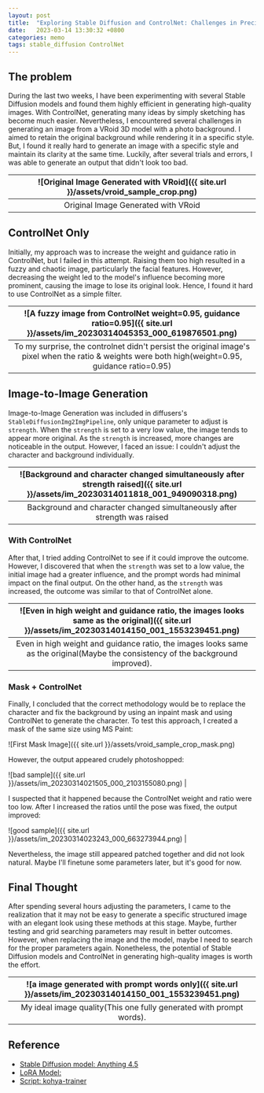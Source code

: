 ```yaml
---
layout: post
title:  "Exploring Stable Diffusion and ControlNet: Challenges in Precisely Generating Images"
date:   2023-03-14 13:30:32 +0800
categories: memo
tags: stable_diffusion ControlNet
---
```


## The problem

During the last two weeks, I have been experimenting with several Stable Diffusion models and found them highly efficient in generating high-quality images. With ControlNet, generating many ideas by simply sketching has become much easier. Nevertheless, I encountered several challenges in generating an image from a VRoid 3D model with a photo background. I aimed to retain the original background while rendering it in a specific style. But, I found it really hard to generate an image with a specific style and maintain its clarity at the same time. Luckily, after several trials and errors, I was able to generate an output that didn't look too bad.

| ![Original Image Generated with VRoid]({{ site.url }}/assets/vroid_sample_crop.png) |
|:--:|
|Original Image Generated with VRoid|



## ControlNet Only

Initially, my approach was to increase the weight and guidance ratio in ControlNet, but I failed in this attempt. Raising them too high resulted in a fuzzy and chaotic image, particularly the facial features. However, decreasing the weight led to the model's influence becoming more prominent, causing the image to lose its original look. Hence, I found it hard to use ControlNet as a simple filter.

| ![A fuzzy image from ControlNet weight=0.95, guidance ratio=0.95]({{ site.url }}/assets/im_20230314045353_000_619876501.png) |
|:--:|
|To my surprise, the controlnet didn't persist the original image's pixel when the ratio & weights were both high(weight=0.95, guidance ratio=0.95)|

## Image-to-Image Generation

Image-to-Image Generation was included in diffusers's `StableDiffusionImg2ImgPipeline`, only unique parameter to adjust is `strength`. When the `strength` is set to a very low value, the image tends to appear more original. As the `strength` is increased, more changes are noticeable in the output. However, I faced an issue: I couldn't adjust the character and background individually.

| ![Background and character changed simultaneously after strength raised]({{ site.url }}/assets/im_20230314011818_001_949090318.png) |
|:--:|
|Background and character changed simultaneously after strength was raised|

### With ControlNet

After that, I tried adding ControlNet to see if it could improve the outcome. However, I discovered that when the `strength` was set to a low value, the initial image had a greater influence, and the prompt words had minimal impact on the final output. On the other hand, as the `strength` was increased, the outcome was similar to that of ControlNet alone.

| ![Even in high weight and guidance ratio, the images looks same as the original]({{ site.url }}/assets/im_20230314014150_001_1553239451.png) |
|:--:|
|Even in high weight and guidance ratio, the images looks same as the original(Maybe the consistency of the background improved).|


### Mask + ControlNet

Finally, I concluded that the correct methodology would be to replace the character and fix the background by using an inpaint mask and using ControlNet to generate the character. To test this approach, I created a mask of the same size using MS Paint:

![First Mask Image]({{ site.url }}/assets/vroid_sample_crop_mask.png)

However, the output appeared crudely photoshopped:

![bad sample]({{ site.url }}/assets/im_20230314021505_000_2103155080.png) |

I suspected that it happened because the ControlNet weight and ratio were too low. After I increased the ratios until the pose was fixed, the output improved:

![good sample]({{ site.url }}/assets/im_20230314023243_000_663273944.png) |

Nevertheless, the image still appeared patched together and did not look natural. Maybe I'll finetune some parameters later, but it's good for now.

## Final Thought

After spending several hours adjusting the parameters, I came to the realization that it may not be easy to generate a specific structured image with an elegant look using these methods at this stage. Maybe, further testing and grid searching parameters may result in better outcomes. However, when replacing the image and the model, maybe I need to search for the proper parameters again. Nonetheless, the potential of Stable Diffusion models and ControlNet in generating high-quality images is worth the effort.

| ![a image generated with prompt words only]({{ site.url }}/assets/im_20230314014150_001_1553239451.png) |
|:--:|
|My ideal image quality(This one fully generated with prompt words).|


## Reference

- [Stable Diffusion model: Anything 4.5]()
- [LoRA Model:]()
- [Script: kohya-trainer](https://github.com/Linaqruf/kohya-trainer)
